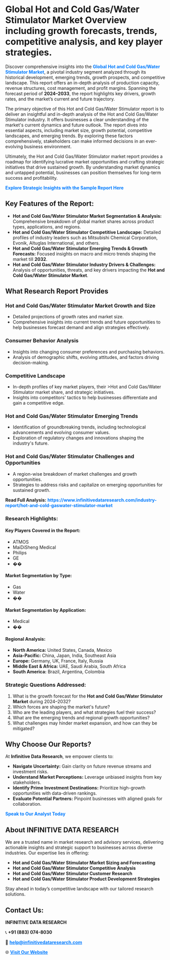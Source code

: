 <h1>Global Hot and Cold Gas/Water Stimulator Market Overview including growth forecasts, trends, competitive analysis, and key player strategies.</h1>
<p>
Discover comprehensive insights into the 
<a href="https://www.infinitivedataresearch.com/industry-report/hot-and-cold-gaswater-stimulator-market" rel="dofollow" style="color: #007BFF; text-decoration: none;"><strong>Global Hot and Cold Gas/Water Stimulator Market</strong></a>, a pivotal industry segment analyzed through its historical development, emerging trends, growth prospects, and competitive landscape. This report offers an in-depth analysis of production capacity, revenue structures, cost management, and profit margins. Spanning the forecast period of <strong>2024–2033</strong>, the report highlights key drivers, growth rates, and the market’s current and future trajectory.
</p>
<p>
The primary objective of this Hot and Cold Gas/Water Stimulator report is to deliver an insightful and in-depth analysis of the Hot and Cold Gas/Water Stimulator industry. It offers businesses a clear understanding of the market's current dynamics and future outlook. The report dives into essential aspects, including market size, growth potential, competitive landscapes, and emerging trends. By exploring these factors comprehensively, stakeholders can make informed decisions in an ever-evolving business environment.
</p>
<p>
Ultimately, the Hot and Cold Gas/Water Stimulator market report provides a roadmap for identifying lucrative market opportunities and crafting strategic initiatives that drive sustained growth. By understanding market dynamics and untapped potential, businesses can position themselves for long-term success and profitability.
</p>
<p>
<a href="https://www.infinitivedataresearch.com/request-sample/reportId=109468" style="color: #007BFF; text-decoration: none;"><strong>Explore Strategic Insights with the Sample Report Here</strong></a>
</p>

<h2>Key Features of the Report:</h2>
<ul>
<li><strong>Hot and Cold Gas/Water Stimulator Market Segmentation & Analysis:</strong> Comprehensive breakdown of global market shares across product types, applications, and regions.</li>
<li><strong>Hot and Cold Gas/Water Stimulator Competitive Landscape:</strong> Detailed profiles of industry leaders such as Mitsubishi Chemical Corporation, Evonik, Altuglas International, and others.</li>
<li><strong>Hot and Cold Gas/Water Stimulator Emerging Trends & Growth Forecasts:</strong> Focused insights on macro and micro trends shaping the market till <strong>2032</strong>.</li>
<li><strong>Hot and Cold Gas/Water Stimulator Industry Drivers & Challenges:</strong> Analysis of opportunities, threats, and key drivers impacting the <strong>Hot and Cold Gas/Water Stimulator Market</strong>.</li>
</ul>

<h2>What Research Report Provides</h2>
<h3>Hot and Cold Gas/Water Stimulator Market Growth and Size</h3>
<ul>
<li>Detailed projections of growth rates and market size.</li>
<li>Comprehensive insights into current trends and future opportunities to help businesses forecast demand and align strategies effectively.</li>
</ul>

<h3>Consumer Behavior Analysis</h3>
<ul>
<li>Insights into changing consumer preferences and purchasing behaviors.</li>
<li>Analysis of demographic shifts, evolving attitudes, and factors driving decision-making.</li>
</ul>

<h3>Competitive Landscape</h3>
<ul>
<li>In-depth profiles of key market players, their >Hot and Cold Gas/Water Stimulator market share, and strategic initiatives.</li>
<li>Insights into competitors' tactics to help businesses differentiate and gain a competitive edge.</li>
</ul>

<h3>Hot and Cold Gas/Water Stimulator Emerging Trends</h3>
<ul>
<li>Identification of groundbreaking trends, including technological advancements and evolving consumer values.</li>
<li>Exploration of regulatory changes and innovations shaping the industry's future.</li>
</ul>

<h3>Hot and Cold Gas/Water Stimulator Challenges and Opportunities</h3>
<ul>
<li>A region-wise breakdown of market challenges and growth opportunities.</li>
<li>Strategies to address risks and capitalize on emerging opportunities for sustained growth.</li>
</ul>
<p><strong>Read Full Analysis:</strong> <a href="https://www.infinitivedataresearch.com/industry-report/hot-and-cold-gaswater-stimulator-market" rel="dofollow" style="color: #007BFF; text-decoration: none;"><strong>https://www.infinitivedataresearch.com/industry-report/hot-and-cold-gaswater-stimulator-market</strong></a></p>
<h3>Research Highlights:</h3>
<h4>Key Players Covered in the Report:</h4>
<ul><li>ATMOS</li><li>MaiDiSheng Medical</li><li>Philips</li><li>GE</li><li>��</li></ul>
<h4>Market Segmentation by Type:</h4>
<ul><li>Gas</li><li>Water</li><li>��</li></ul>
<h4>Market Segmentation by Application:</h4>
<ul><li>Medical</li><li>��</li></ul>

<h4>Regional Analysis:</h4>
<ul>
<li><strong>North America:</strong> United States, Canada, Mexico</li>
<li><strong>Asia-Pacific:</strong> China, Japan, India, Southeast Asia</li>
<li><strong>Europe:</strong> Germany, UK, France, Italy, Russia</li>
<li><strong>Middle East & Africa:</strong> UAE, Saudi Arabia, South Africa</li>
<li><strong>South America:</strong> Brazil, Argentina, Colombia</li>
</ul>

<h3>Strategic Questions Addressed:</h3>
<ol>
<li>What is the growth forecast for the <strong>Hot and Cold Gas/Water Stimulator Market</strong> during 2024–2032?</li>
<li>Which forces are shaping the market's future?</li>
<li>Who are the leading players, and what strategies fuel their success?</li>
<li>What are the emerging trends and regional growth opportunities?</li>
<li>What challenges may hinder market expansion, and how can they be mitigated?</li>
</ol>

<h2>Why Choose Our Reports?</h2>
<p>At <strong>Infinitive Data Research</strong>, we empower clients to:</p>
<ul>
<li><strong>Navigate Uncertainty:</strong> Gain clarity on future revenue streams and investment risks.</li>
<li><strong>Understand Market Perceptions:</strong> Leverage unbiased insights from key stakeholders.</li>
<li><strong>Identify Prime Investment Destinations:</strong> Prioritize high-growth opportunities with data-driven rankings.</li>
<li><strong>Evaluate Potential Partners:</strong> Pinpoint businesses with aligned goals for collaboration.</li>
</ul>
<p><a href="https://www.infinitivedataresearch.com/industry-report/hot-and-cold-gaswater-stimulator-market" rel="dofollow" style="color: #007BFF; text-decoration: none;"><strong>Speak to Our Analyst Today</strong></a></p>

<h2>About INFINITIVE DATA RESEARCH</h2>
<p>We are a trusted name in market research and advisory services, delivering actionable insights and strategic support to businesses across diverse industries. Our expertise lies in offering:</p>
<ul>
<li><strong>Hot and Cold Gas/Water Stimulator Market Sizing and Forecasting</strong></li>
<li><strong>Hot and Cold Gas/Water Stimulator Competitive Analysis</strong></li>
<li><strong>Hot and Cold Gas/Water Stimulator Customer Research</strong></li>
<li><strong>Hot and Cold Gas/Water Stimulator Product Development Strategies</strong></li>
</ul>
<p>Stay ahead in today’s competitive landscape with our tailored research solutions.</p>

<h2>Contact Us:</h2>
<p><strong>INFINITIVE DATA RESEARCH</strong></p>
<p>📞 <strong>+91 (883) 074-8030</strong></p>
<p>📧 <strong><a href="mailto:help@infinitivedataresearch.com" style="color: #007BFF;">help@infinitivedataresearch.com</a></strong></p>
<p>🌐 <strong><a href="https://www.infinitivedataresearch.com" rel="dofollow" style="color: #007BFF;">Visit Our Website</a></strong></p>